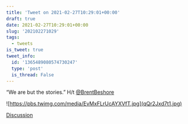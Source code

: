 ```yaml
---
title: 'Tweet on 2021-02-27T10:29:01+00:00'
draft: true
date: 2021-02-27T10:29:01+00:00
slug: '202102271029'
tags:
  - tweets
is_tweet: true
tweet_info:
  id: '1365489080574730247'
  type: 'post'
  is_thread: False
---
```




“We are but the stories.”
H/t [@BrentBeshore](https://x.com/BrentBeshore) 

![https://pbs.twimg.com/media/EvMxFLrUcAYXVfT.jpg](qQr2Jxd7t1.jpg)

[Discussion](https://x.com/sytelus/status/1365489080574730247)
